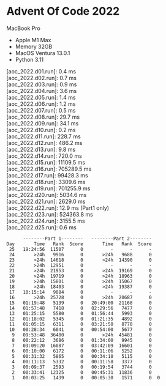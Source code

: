 # Advent Of Code 2022

MacBook Pro
- Apple M1 Max
- Memory 32GB 
- MacOS Ventura 13.0.1
- Python 3.11


[aoc_2022.d01.run]: 0.4 ms \
[aoc_2022.d02.run]: 0.7 ms \
[aoc_2022.d03.run]: 0.9 ms \
[aoc_2022.d04.run]: 3.6 ms \
[aoc_2022.d05.run]: 1.4 ms \
[aoc_2022.d06.run]: 1.2 ms \
[aoc_2022.d07.run]: 0.5 ms \
[aoc_2022.d08.run]: 29.7 ms \
[aoc_2022.d09.run]: 34.1 ms \
[aoc_2022.d10.run]: 0.2 ms \
[aoc_2022.d11.run]: 228.7 ms \
[aoc_2022.d12.run]: 486.2 ms \
[aoc_2022.d13.run]: 9.8 ms \
[aoc_2022.d14.run]: 720.0 ms \
[aoc_2022.d15.run]: 11109.5 ms \
[aoc_2022.d16.run]: 705289.5 ms \
[aoc_2022.d17.run]: 99428.3 ms \
[aoc_2022.d18.run]: 3309.6 ms \
[aoc_2022.d19.run]: 701255.9 ms \
[aoc_2022.d20.run]: 5034.6 ms \
[aoc_2022.d21.run]: 2629.0 ms \
[aoc_2022.d22.run]: 12.9 ms (Part1 only) \
[aoc_2022.d23.run]: 524363.8 ms \
[aoc_2022.d24.run]: 3155.5 ms \
[aoc_2022.d25.run]: 0.6 ms

```             
      --------Part 1--------   --------Part 2--------
Day       Time   Rank  Score       Time   Rank  Score
 25   19:24:56  11507      0          -      -      -
 24       >24h   9916      0       >24h   9688      0
 23       >24h  14618      0       >24h  14390      0
 22       >24h  12951      0          -      -      -
 21       >24h  21953      0       >24h  19169      0
 20       >24h  19719      0       >24h  18963      0
 19       >24h  15801      0       >24h  15067      0
 18       >24h  18403      0       >24h  19387      0
 17   10:15:14   9084      0          -      -      -
 16       >24h  25728      0       >24h  20687      0
 15   01:19:48   5139      0   20:49:00  21168      0
 14   01:57:48   7418      0   02:29:56   7477      0
 13   01:25:15   5580      0   01:56:44   5993      0
 12   01:18:02   5345      0   01:21:35   4892      0
 11   01:05:15   6311      0   03:21:50   8770      0
 10   00:28:34   6041      0   00:54:00   5677      0
  9   09:53:48  36480      0       >24h  45481      0
  8   00:22:12   3686      0   01:34:00   9945      0
  7   03:09:20  16087      0   03:42:09  16601      0
  6   00:10:00   6172      0   00:11:06   5252      0
  5   00:31:32   5865      0   00:34:10   5115      0
  4   00:11:13   5332      0   00:11:58   3377      0
  3   00:09:37   2593      0   00:19:54   3744      0
  2   00:33:41  12325      0   00:45:31  11836      0
  1   00:03:25   1439      0   00:05:30   1571      0  0
  ```
